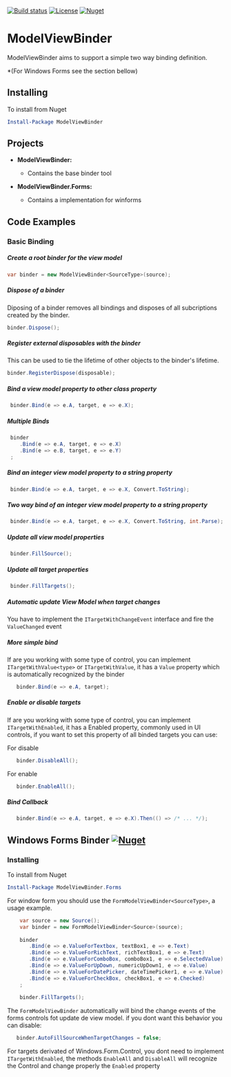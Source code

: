 [![Build status](https://ci.appveyor.com/api/projects/status/a4te2hnokv9jo17a?svg=true)](https://ci.appveyor.com/project/lucasteles/modelviewbinder)
[![License](http://img.shields.io/:license-mit-blue.svg)](http://csmacnz.mit-license.org)
[![Nuget](https://img.shields.io/nuget/v/ModelViewBinder.svg)](https://www.nuget.org/packages/ModelViewBinder/)

ModelViewBinder
=======
ModelViewBinder aims to support a simple two way binding definition.

*(For Windows Forms see the section bellow)

## Installing
To install from Nuget

```powershell
Install-Package ModelViewBinder 
```


Projects
--------
* **ModelViewBinder:** 
  * Contains the base binder tool
  
* **ModelViewBinder.Forms:** 
  * Contains a implementation for winforms


Code Examples
-------------
### Basic Binding
##### Create a root binder for the view model
```C#
var binder = new ModelViewBinder<SourceType>(source);
```

##### Dispose of a binder
Diposing of a binder removes all bindings and disposes of all subcriptions created by the binder.
```C#
binder.Dispose();
```

##### Register external disposables with the binder
This can be used to tie the lifetime of other objects to the binder's lifetime.
```C#
binder.RegisterDispose(disposable);
```

##### Bind a view model property to other class property
```C#
 binder.Bind(e => e.A, target, e => e.X);
```

##### Multiple Binds 
```C#
 binder
    .Bind(e => e.A, target, e => e.X)
    .Bind(e => e.B, target, e => e.Y)
 ;
```


##### Bind an integer view model property to a string property
```C#
 binder.Bind(e => e.A, target, e => e.X, Convert.ToString);
```

##### Two way bind of an integer view model property to a string property 
```C#
 binder.Bind(e => e.A, target, e => e.X, Convert.ToString, int.Parse);
```

##### Update all view model properties 
```C#
 binder.FillSource();
```

##### Update all target properties 
```C#
 binder.FillTargets();
```

##### Automatic update View Model when target changes
You have to implement the `ITargetWithChangeEvent` interface and fire the `ValueChanged` event


##### More simple bind
If are you working with some type of control, you can implement `ITargetWithValue<type>` or `ITargetWithValue`, it has a `Value` property which is automatically recognized by the binder

```C#
   binder.Bind(e => e.A, target);
```
##### Enable or disable targets
If are you working with some type of control, you can implement `ITargetWithEnabled`, it has a Enabled property, commonly used in UI controls, if you want to set this property of all binded targets you can use:


For disable
```C#
   binder.DisableAll();
```


For enable
```C#
   binder.EnableAll();
```

##### Bind Callback 
```C#
   binder.Bind(e => e.A, target, e => e.X).Then(() => /* ... */);
```

## Windows Forms Binder [![Nuget](https://img.shields.io/nuget/v/ModelViewBinder.Forms.svg)](https://www.nuget.org/packages/ModelViewBinder.Forms/)

### Installing
To install from Nuget
```powershell
Install-Package ModelViewBinder.Forms
```


For window form you should use the `FormModelViewBinder<SourceType>`, a usage example.
```C#
    var source = new Source();
    var binder = new FormModelViewBinder<Source>(source);
    
    binder
       .Bind(e => e.ValueForTextbox, textBox1, e => e.Text)
       .Bind(e => e.ValueForRichText, richTextBox1, e => e.Text)
       .Bind(e => e.ValueForComboBox, comboBox1, e => e.SelectedValue)
       .Bind(e => e.ValueForUpDown, numericUpDown1, e => e.Value)
       .Bind(e => e.ValueForDatePicker, dateTimePicker1, e => e.Value)
       .Bind(e => e.ValueForCheckBox, checkBox1, e => e.Checked)
    ;
    
    binder.FillTargets();
```

The `FormModelViewBinder` automatically will bind the change events of the forms controls fot update de view model.
if you dont want this behavior you can disable:

```C#
   binder.AutoFillSourceWhenTargetChanges = false;
```

For targets derivated of Windows.Form.Control, you dont need to implement `ITargetWithEnabled`, the methods `EnableAll` and `DisableAll` will recognize the Control and change properly the `Enabled` property
